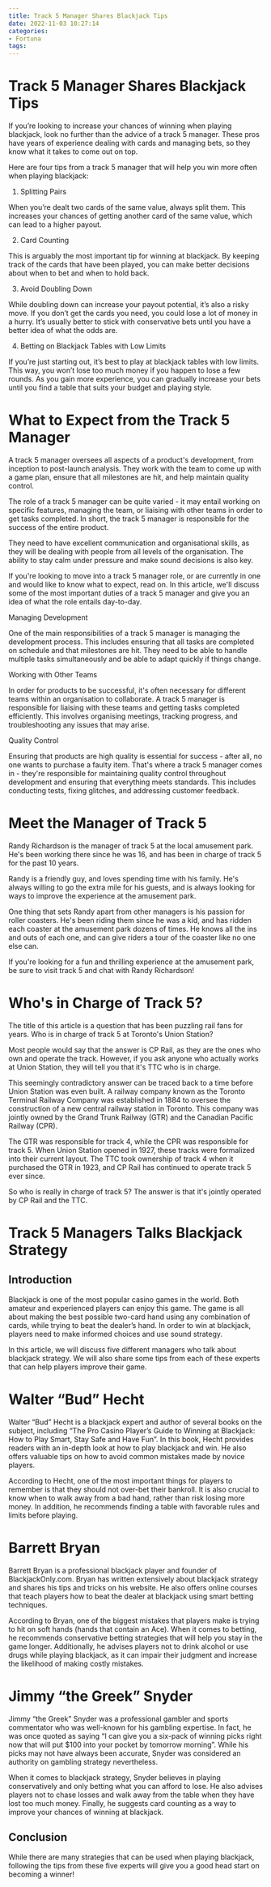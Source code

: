 ```yaml
---
title: Track 5 Manager Shares Blackjack Tips
date: 2022-11-03 10:27:14
categories:
- Fortuna
tags:
---
```



#  Track 5 Manager Shares Blackjack Tips

If you’re looking to increase your chances of winning when playing blackjack, look no further than the advice of a track 5 manager. These pros have years of experience dealing with cards and managing bets, so they know what it takes to come out on top.

Here are four tips from a track 5 manager that will help you win more often when playing blackjack:

1) Splitting Pairs

When you’re dealt two cards of the same value, always split them. This increases your chances of getting another card of the same value, which can lead to a higher payout.

2) Card Counting

This is arguably the most important tip for winning at blackjack. By keeping track of the cards that have been played, you can make better decisions about when to bet and when to hold back.

3) Avoid Doubling Down

While doubling down can increase your payout potential, it’s also a risky move. If you don’t get the cards you need, you could lose a lot of money in a hurry. It’s usually better to stick with conservative bets until you have a better idea of what the odds are.

4) Betting on Blackjack Tables with Low Limits

If you’re just starting out, it’s best to play at blackjack tables with low limits. This way, you won’t lose too much money if you happen to lose a few rounds. As you gain more experience, you can gradually increase your bets until you find a table that suits your budget and playing style.

#  What to Expect from the Track 5 Manager

A track 5 manager oversees all aspects of a product's development, from inception to post-launch analysis. They work with the team to come up with a game plan, ensure that all milestones are hit, and help maintain quality control.

The role of a track 5 manager can be quite varied - it may entail working on specific features, managing the team, or liaising with other teams in order to get tasks completed. In short, the track 5 manager is responsible for the success of the entire product.

They need to have excellent communication and organisational skills, as they will be dealing with people from all levels of the organisation. The ability to stay calm under pressure and make sound decisions is also key.

If you're looking to move into a track 5 manager role, or are currently in one and would like to know what to expect, read on. In this article, we'll discuss some of the most important duties of a track 5 manager and give you an idea of what the role entails day-to-day.

Managing Development

One of the main responsibilities of a track 5 manager is managing the development process. This includes ensuring that all tasks are completed on schedule and that milestones are hit. They need to be able to handle multiple tasks simultaneously and be able to adapt quickly if things change.

Working with Other Teams

In order for products to be successful, it's often necessary for different teams within an organisation to collaborate. A track 5 manager is responsible for liaising with these teams and getting tasks completed efficiently. This involves organising meetings, tracking progress, and troubleshooting any issues that may arise.

Quality Control

Ensuring that products are high quality is essential for success - after all, no one wants to purchase a faulty item. That's where a track 5 manager comes in - they're responsible for maintaining quality control throughout development and ensuring that everything meets standards. This includes conducting tests, fixing glitches, and addressing customer feedback.

#  Meet the Manager of Track 5

Randy Richardson is the manager of track 5 at the local amusement park. He's been working there since he was 16, and has been in charge of track 5 for the past 10 years.

Randy is a friendly guy, and loves spending time with his family. He's always willing to go the extra mile for his guests, and is always looking for ways to improve the experience at the amusement park.

One thing that sets Randy apart from other managers is his passion for roller coasters. He's been riding them since he was a kid, and has ridden each coaster at the amusement park dozens of times. He knows all the ins and outs of each one, and can give riders a tour of the coaster like no one else can.

If you're looking for a fun and thrilling experience at the amusement park, be sure to visit track 5 and chat with Randy Richardson!

#  Who's in Charge of Track 5?

The title of this article is a question that has been puzzling rail fans for years. Who is in charge of track 5 at Toronto's Union Station?

Most people would say that the answer is CP Rail, as they are the ones who own and operate the track. However, if you ask anyone who actually works at Union Station, they will tell you that it's TTC who is in charge.

This seemingly contradictory answer can be traced back to a time before Union Station was even built. A railway company known as the Toronto Terminal Railway Company was established in 1884 to oversee the construction of a new central railway station in Toronto. This company was jointly owned by the Grand Trunk Railway (GTR) and the Canadian Pacific Railway (CPR).

The GTR was responsible for track 4, while the CPR was responsible for track 5. When Union Station opened in 1927, these tracks were formalized into their current layout. The TTC took ownership of track 4 when it purchased the GTR in 1923, and CP Rail has continued to operate track 5 ever since.

So who is really in charge of track 5? The answer is that it's jointly operated by CP Rail and the TTC.

#  Track 5 Managers Talks Blackjack Strategy

## Introduction

Blackjack is one of the most popular casino games in the world. Both amateur and experienced players can enjoy this game. The game is all about making the best possible two-card hand using any combination of cards, while trying to beat the dealer’s hand. In order to win at blackjack, players need to make informed choices and use sound strategy.

In this article, we will discuss five different managers who talk about blackjack strategy. We will also share some tips from each of these experts that can help players improve their game.

# Walter “Bud” Hecht


Walter “Bud” Hecht is a blackjack expert and author of several books on the subject, including “The Pro Casino Player’s Guide to Winning at Blackjack: How to Play Smart, Stay Safe and Have Fun”. In this book, Hecht provides readers with an in-depth look at how to play blackjack and win. He also offers valuable tips on how to avoid common mistakes made by novice players.

According to Hecht, one of the most important things for players to remember is that they should not over-bet their bankroll. It is also crucial to know when to walk away from a bad hand, rather than risk losing more money. In addition, he recommends finding a table with favorable rules and limits before playing.

# Barrett Bryan

  Barrett Bryan is a professional blackjack player and founder of BlackjackOnly.com. Bryan has written extensively about blackjack strategy and shares his tips and tricks on his website. He also offers online courses that teach players how to beat the dealer at blackjack using smart betting techniques.

According to Bryan, one of the biggest mistakes that players make is trying to hit on soft hands (hands that contain an Ace). When it comes to betting, he recommends conservative betting strategies that will help you stay in the game longer. Additionally, he advises players not to drink alcohol or use drugs while playing blackjack, as it can impair their judgment and increase the likelihood of making costly mistakes.

# Jimmy “the Greek” Snyder

  Jimmy “the Greek” Snyder was a professional gambler and sports commentator who was well-known for his gambling expertise. In fact, he was once quoted as saying “I can give you a six-pack of winning picks right now that will put $100 into your pocket by tomorrow morning”. While his picks may not have always been accurate, Snyder was considered an authority on gambling strategy nevertheless.

When it comes to blackjack strategy, Snyder believes in playing conservatively and only betting what you can afford to lose. He also advises players not to chase losses and walk away from the table when they have lost too much money. Finally, he suggests card counting as a way to improve your chances of winning at blackjack.


## Conclusion

 While there are many strategies that can be used when playing blackjack, following the tips from these five experts will give you a good head start on becoming a winner!